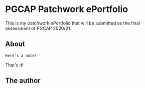 # PGCAP Patchwork ePortfolio

This is my patchwork ePortfolio that will be submitted as the final assessment
of PGCAP 2020/21.

## About

```{note}
Here's a note!
```

That's it!

## The author
